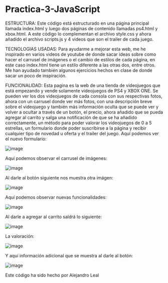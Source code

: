 # Practica-3-JavaScript
ESTRUCTURA: Este código está estructurado en una página principal llamada index.html y luego dos páginas de contenido llamadas ps4.html y xbox.html. A este código lo complementan el archivo style.css y ahora añadido el archivo scripts.js y 4 videos que son el trailer de cada juego.

TECNOLOGIAS USADAS: Para ayudarme a mejorar esta web, me he inspirado en varios videos de youtube de donde sacar ideas sobre como hacer el carrusel de imágenes o el cambio de estilos de cada página, en este caso index.html tiene un estilo diferente a las otras dos, entre otros. Me han ayudado también algunos ejercicios hechos en clase de donde sacar un poco de inspiración.

FUNCIONALIDAD: Esta pagina es la web de una tienda de videojuegos que está empezando y vende solamente videojuegos de PS4 y XBOX ONE. Se pueden ver los dos videojuegos de cada consola con sus respectivas fotos, ahora con un carrusel donde ver más fotos, con una descripción breve sobre el videojuego y también más información oculta que se puede ver y volver a ocultar a través de un botón, el precio, ahora añadido que se pueda agregar al carrito y salga una notificación de que se ha añadido correctamente, un método para poder valorar los videojuegos de 0 a 5 estrellas, un formulario donde poder suscribirse a la página y recibir cualquier tipo de novedad u oferta y el trailer del juego.
Aquí podemos ver el nuevo formulario:

![image](https://github.com/Aleaal/Practica-3-JavaScript/assets/147175061/f71d4e34-d30b-4317-8381-b281051c585c)

Aquí podemos observar el carrusel de imágenes:

![image](https://github.com/Aleaal/Practica-3-JavaScript/assets/147175061/4057e616-ecac-44b8-80a0-883e5a6532e7)

Al darle al botón siguiente nos muestra otra imágen:

![image](https://github.com/Aleaal/Practica-3-JavaScript/assets/147175061/f0358ff1-e936-46e7-922a-411f2f45ff01)

Aquí podemos observar nuevas funcionalidades:

![image](https://github.com/Aleaal/Practica-3-JavaScript/assets/147175061/497ea747-b6bf-41ca-859f-02a30f88ce30)

Al darle a agregar al carrito saldrá lo siguiente:

![image](https://github.com/Aleaal/Practica-3-JavaScript/assets/147175061/71e14cbd-1cdf-49a1-9613-fdcc08d3e74c)

La valoración:

![image](https://github.com/Aleaal/Practica-3-JavaScript/assets/147175061/12ae79fa-dccc-4049-8fc2-62e90e2b6e64)

Y aquí información adicional que se muestra al darle al botón:

![image](https://github.com/Aleaal/Practica-3-JavaScript/assets/147175061/22fbe230-de11-4560-b612-349eda56027f)

Este código ha sido hecho por Alejandro Leal
